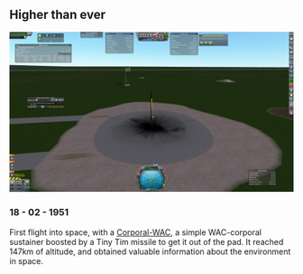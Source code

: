 

## Higher than ever

![](WAC-Aerobee﻿﻿_Y0001.jpg)
### 18 - 02 - 1951
First flight into space, with a [Corporal-WAC](../lvs/corporal-wac), a simple WAC-corporal sustainer boosted by a  Tiny Tim missile to get it out of the pad.
It reached 147km of altitude, and obtained valuable information about the environment in space.

